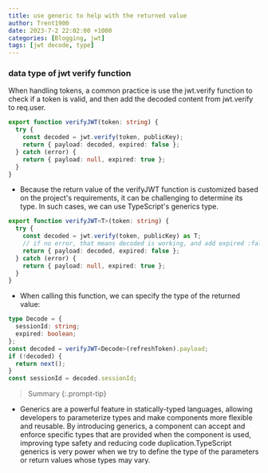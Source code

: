 ```yaml
---
title: use generic to help with the returned value
author: Trent1900
date: 2023-7-2 22:02:00 +1000
categories: [Blogging, jwt]
tags: [jwt decode, type]
---
```


### data type of jwt verify function

When handling tokens, a common practice is use the jwt.verify function to check if a token is valid, and then add the decoded content from jwt.verify to req.user.

```ts
export function verifyJWT(token: string) {
  try {
    const decoded = jwt.verify(token, publicKey);
    return { payload: decoded, expired: false };
  } catch (error) {
    return { payload: null, expired: true };
  }
}
```

- Because the return value of the verifyJWT function is customized based on the project's requirements, it can be challenging to determine its type. In such cases, we can use TypeScript's generics type.

```ts
export function verifyJWT<T>(token: string) {
  try {
    const decoded = jwt.verify(token, publicKey) as T;
    // if no error, that means decoded is working, and add expired :false to frontend
    return { payload: decoded, expired: false };
  } catch (error) {
    return { payload: null, expired: true };
  }
}
```

- When calling this function, we can specify the type of the returned value:

```ts
type Decode = {
  sessionId: string;
  expired: boolean;
};
const decoded = verifyJWT<Decode>(refreshToken).payload;
if (!decoded) {
  return next();
}
const sessionId = decoded.sessionId;
```

> Summary<!-- prettier-ignore -->
{:.prompt-tip}

- Generics are a powerful feature in statically-typed languages, allowing developers to parameterize types and make components more flexible and reusable. By introducing generics, a component can accept and enforce specific types that are provided when the component is used, improving type safety and reducing code duplication.TypeScript generics is very power when we try to define the type of the parameters or return values whose types may vary.
